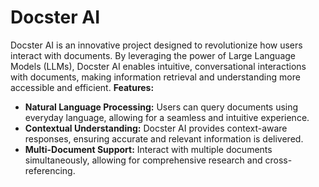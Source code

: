 # Docster AI
Docster AI is an innovative project designed to revolutionize how users interact with documents. By leveraging the power of Large Language Models (LLMs), Docster AI enables intuitive, conversational interactions with documents, making information retrieval and understanding more accessible and efficient.
<strong><label>Features:</label></strong>
<ul>
  <li><strong>Natural Language Processing:</strong> Users can query documents using everyday language, allowing for a seamless and intuitive experience.</li>
  <li><strong>Contextual Understanding:</strong> Docster AI provides context-aware responses, ensuring accurate and relevant information is delivered.</li>
  <li><strong>Multi-Document Support:</strong> Interact with multiple documents simultaneously, allowing for comprehensive research and cross-referencing.</li>
</ul>
